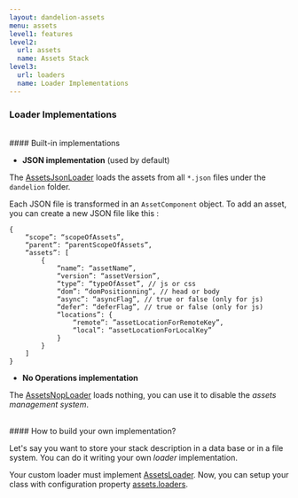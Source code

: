 ```yaml
---
layout: dandelion-assets
menu: assets
level1: features
level2:
  url: assets
  name: Assets Stack
level3:
  url: loaders
  name: Loader Implementations
---
```


### Loader Implementations

<br />
#### Built-in implementations

 * **JSON implementation** (used by default)

The [AssetsJsonLoader](/dandelion/ref/javadoc/dandelion-core/com/github/dandelion/core/asset/loader/AssetsJsonLoader.html) loads the assets from all `*.json` files under the `dandelion` folder.

Each JSON file is transformed in an `AssetComponent` object.
To add an asset, you can create a new JSON file like this :

	{
		“scope”: “scopeOfAssets”,
		“parent”: “parentScopeOfAssets”,
		“assets”: [
			{
				“name”: “assetName”,
				“version”: “assetVersion”,
				“type”: “typeOfAsset”, // js or css
				“dom”: “domPositionning”, // head or body
				“async”: “asyncFlag”, // true or false (only for js)
				“defer”: “deferFlag”, // true or false (only for js)
				“locations”: {
					“remote”: ”assetLocationForRemoteKey”,
					“local”: “assetLocationForLocalKey”
				}
			}
		]
	}

 * **No Operations implementation**

The [AssetsNopLoader](/dandelion/ref/javadoc/dandelion-core/com/github/dandelion/core/asset/loader/AssetsNopLoader.html) loads nothing, you can use it to disable the _assets management system_.

<br />
#### How to build your own implementation?

Let's say you want to store your stack description in a data base or in a file system. You can do it writing your own _loader_ implementation.

Your custom loader must implement [AssetsLoader](/dandelion/ref/javadoc/dandelion-core/com/github/dandelion/core/asset/AssetsLoader.html).
Now, you can setup your class with configuration property [assets.loaders](/dandelion/ref/configuration/#assets.loaders).
